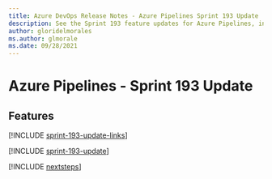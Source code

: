 ```yaml
---
title: Azure DevOps Release Notes - Azure Pipelines Sprint 193 Update
description: See the Sprint 193 feature updates for Azure Pipelines, including next steps.
author: gloridelmorales
ms.author: glmorale
ms.date: 09/28/2021
---
```


# Azure Pipelines - Sprint 193 Update

## Features

[!INCLUDE [sprint-193-update-links](../includes/pipelines/sprint-193-update-links.md)]

[!INCLUDE [sprint-193-update](../includes/pipelines/sprint-193-update.md)]

[!INCLUDE [nextsteps](../includes/nextsteps.md)]
